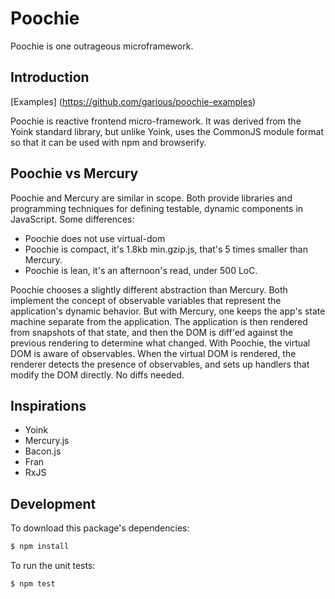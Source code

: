 Poochie
===

Poochie is one outrageous microframework.


Introduction
---

[Examples] (https://github.com/garious/poochie-examples)

Poochie is reactive frontend micro-framework.  It was derived from the Yoink
standard library, but unlike Yoink, uses the CommonJS module format so that
it can be used with npm and browserify.


Poochie vs Mercury
---

Poochie and Mercury are similar in scope.  Both provide libraries and programming
techniques for defining testable, dynamic components in JavaScript.  Some
differences:

* Poochie does not use virtual-dom
* Poochie is compact, it's 1.8kb min.gzip.js, that's 5 times smaller than Mercury.
* Poochie is lean, it's an afternoon's read, under 500 LoC.

Poochie chooses a slightly different abstraction than Mercury.  Both implement the
concept of observable variables that represent the application's dynamic
behavior.  But with Mercury, one keeps the app's state machine separate from the
application.  The application is then rendered from snapshots of that state, and
then the DOM is diff'ed against the previous rendering to determine what
changed.  With Poochie, the virtual DOM is aware of observables.  When the virtual
DOM is rendered, the renderer detects the presence of observables, and sets up
handlers that modify the DOM directly.  No diffs needed.


Inspirations
---

* Yoink
* Mercury.js
* Bacon.js
* Fran
* RxJS


Development
---

To download this package's dependencies:

```bash
$ npm install
```

To run the unit tests:

```bash
$ npm test
```
